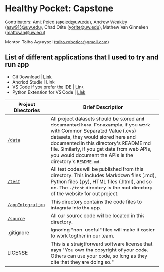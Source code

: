 # Healthy Pocket: Capstone
Contributors: Amit Peled (apeled@uw.edu), Andrew Weakley (asw916@uw.edu), Chad Orite (yorite@uw.edu), Mathew Van Ginneken (mattcvan@uw.edu)

Mentor: Talha Agcayazi (talha.robotics@gmail.com)
## List of different applications that I used to try and run app
- Git Download | [Link](https://git-scm.com/downloads)
- Andriod Studio | [Link](https://developer.android.com/studio?gclid=Cj0KCQiA8aOeBhCWARIsANRFrQFu_-zwzf8VdaNGyJaY6M_9IX-IHZsfrDbOv02a3TTZwMjncm4qkOgaArKrEALw_wcB&gclsrc=aw.ds)
- VS Code if you prefer the IDE | [Link](https://code.visualstudio.com/docs/?dv=win)
- Python Extension for VS Code | [LInk](https://marketplace.visualstudio.com/items?itemName=ms-python.python)



|Project Directories | Brief Description|
|---------------| -----------------|
|[`/data`](./data) | All project datasets should be stored and documented here. For example, if you work with Common Separated Value (.cvs) datasets, they would stored here and documented in this directory's README.md file. Similarly, if you get data from web APIs, you would document the APIs in the directory's `README.md`.
|[`/test`](./test) | All test codes will be published from this directory. This includes Markdown files (.md), Python files (.py), HTML files (.html), and so on. The `./test` directory is the root directory of the website for out project.|
|[`/appIntegration`](./appIntegration)| This directory contains the code files to integrate into the app.  |
|[`/source`](./source) | All our source code will be located in this directory. |
| .gitignore | Ignoring "non-useful" files will make it easier to work togther in our team.  |
| LICENSE | This is a straigtforward software license that  says "You own the copyright of your code.  Others can use your code, so long as they cite that they are doing so." |
